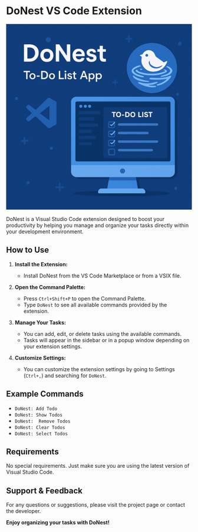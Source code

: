 # DoNest VS Code Extension

![Icon 1](img/icon1.png)

DoNest is a Visual Studio Code extension designed to boost your productivity by helping you manage and organize your tasks directly within your development environment.

## How to Use

1. **Install the Extension:**

   - Install DoNest from the VS Code Marketplace or from a VSIX file.

2. **Open the Command Palette:**

   - Press `Ctrl+Shift+P` to open the Command Palette.
   - Type `DoNest` to see all available commands provided by the extension.

3. **Manage Your Tasks:**

   - You can add, edit, or delete tasks using the available commands.
   - Tasks will appear in the sidebar or in a popup window depending on your extension settings.

4. **Customize Settings:**
   - You can customize the extension settings by going to Settings (`Ctrl+,`) and searching for `DoNest`.

## Example Commands

- `DoNest: Add Todo`
- `DoNest: Show Todos`
- `DoNest:  Remove Todos`
- `DoNest: Clear Todos`
- `DoNest: Select Todos`

## Requirements

No special requirements. Just make sure you are using the latest version of Visual Studio Code.

## Support & Feedback

For any questions or suggestions, please visit the project page or contact the developer.

**Enjoy organizing your tasks with DoNest!**

